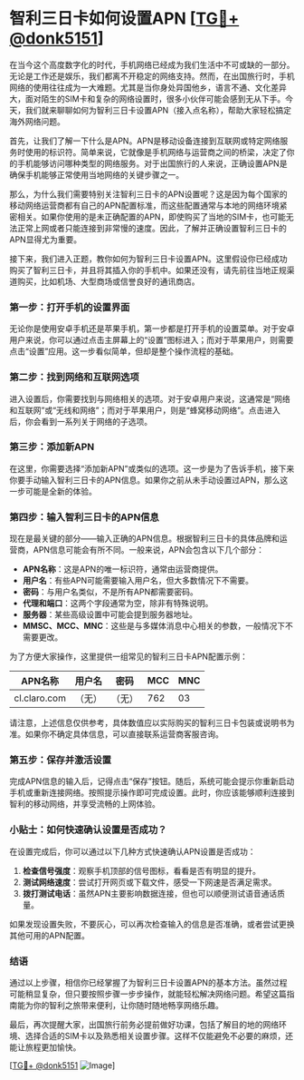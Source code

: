 # 智利三日卡如何设置APN [[TG💪+ @donk5151](https://t.me/s/donk5151)]

在当今这个高度数字化的时代，手机网络已经成为我们生活中不可或缺的一部分。无论是工作还是娱乐，我们都离不开稳定的网络支持。然而，在出国旅行时，手机网络的使用往往成为一大难题。尤其是当你身处异国他乡，语言不通、文化差异大，面对陌生的SIM卡和复杂的网络设置时，很多小伙伴可能会感到无从下手。今天，我们就来聊聊如何为智利三日卡设置APN（接入点名称），帮助大家轻松搞定海外网络问题。

首先，让我们了解一下什么是APN。APN是移动设备连接到互联网或特定网络服务时使用的标识符。简单来说，它就像是手机网络与运营商之间的桥梁，决定了你的手机能够访问哪种类型的网络服务。对于出国旅行的人来说，正确设置APN是确保手机能够正常使用当地网络的关键步骤之一。

那么，为什么我们需要特别关注智利三日卡的APN设置呢？这是因为每个国家的移动网络运营商都有自己的APN配置标准，而这些配置通常与本地的网络环境紧密相关。如果你使用的是未正确配置的APN，即使购买了当地的SIM卡，也可能无法正常上网或者只能连接到非常慢的速度。因此，了解并正确设置智利三日卡的APN显得尤为重要。

接下来，我们进入正题，教你如何为智利三日卡设置APN。这里假设你已经成功购买了智利三日卡，并且将其插入你的手机中。如果还没有，请先前往当地正规渠道购买，比如机场、大型商场或信誉良好的通讯商店。

### 第一步：打开手机的设置界面

无论你是使用安卓手机还是苹果手机，第一步都是打开手机的设置菜单。对于安卓用户来说，你可以通过点击主屏幕上的“设置”图标进入；而对于苹果用户，则需要点击“设置”应用。这一步看似简单，但却是整个操作流程的基础。

### 第二步：找到网络和互联网选项

进入设置后，你需要找到与网络相关的选项。对于安卓用户来说，这通常是“网络和互联网”或“无线和网络”；而对于苹果用户，则是“蜂窝移动网络”。点击进入后，你会看到一系列关于网络的子选项。

### 第三步：添加新APN

在这里，你需要选择“添加新APN”或类似的选项。这一步是为了告诉手机，接下来你要手动输入智利三日卡的APN信息。如果你之前从未手动设置过APN，那么这一步可能是全新的体验。

### 第四步：输入智利三日卡的APN信息

现在是最关键的部分——输入正确的APN信息。根据智利三日卡的具体品牌和运营商，APN信息可能会有所不同。一般来说，APN会包含以下几个部分：

- **APN名称**：这是APN的唯一标识符，通常由运营商提供。
- **用户名**：有些APN可能需要输入用户名，但大多数情况下不需要。
- **密码**：与用户名类似，不是所有APN都需要密码。
- **代理和端口**：这两个字段通常为空，除非有特殊说明。
- **服务器**：某些高级设置中可能会提到服务器地址。
- **MMSC、MCC、MNC**：这些是与多媒体消息中心相关的参数，一般情况下不需要更改。

为了方便大家操作，这里提供一组常见的智利三日卡APN配置示例：

| APN名称 | 用户名 | 密码 | MCC | MNC |
| --- | --- | --- | --- | --- |
| cl.claro.com | （无） | （无） | 762 | 03 |

请注意，上述信息仅供参考，具体数值应以实际购买的智利三日卡包装或说明书为准。如果你不确定具体信息，可以直接联系运营商客服咨询。

### 第五步：保存并激活设置

完成APN信息的输入后，记得点击“保存”按钮。随后，系统可能会提示你重新启动手机或重新连接网络。按照提示操作即可完成设置。此时，你应该能够顺利连接到智利的移动网络，并享受流畅的上网体验。

### 小贴士：如何快速确认设置是否成功？

在设置完成后，你可以通过以下几种方式快速确认APN设置是否成功：

1. **检查信号强度**：观察手机顶部的信号图标，看看是否有明显的提升。
2. **测试网络速度**：尝试打开网页或下载文件，感受一下网速是否满足需求。
3. **拨打测试电话**：虽然APN主要影响数据连接，但也可以顺便测试语音通话质量。

如果发现设置失败，不要灰心，可以再次检查输入的信息是否准确，或者尝试更换其他可用的APN配置。

### 结语

通过以上步骤，相信你已经掌握了为智利三日卡设置APN的基本方法。虽然过程可能稍显复杂，但只要按照步骤一步步操作，就能轻松解决网络问题。希望这篇指南能为你的智利之旅带来便利，让你随时随地畅享网络乐趣。

最后，再次提醒大家，出国旅行前务必提前做好功课，包括了解目的地的网络环境、选择合适的SIM卡以及熟悉相关设置步骤。这样不仅能避免不必要的麻烦，还能让旅程更加愉快。

[[TG💪+ @donk5151](https://t.me/s/donk5151) ![Image](https://i.postimg.cc/rwNCRYN7/Snipaste-2025-04-30-17-27-05.png)]